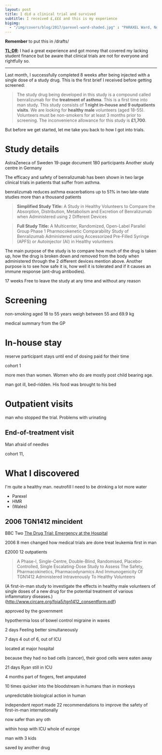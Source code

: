 ```yaml
---
layout: post
title: I did a clinical trial and survived
subtitle: I received £,£££ and this is my experience
bigimg:
  - "/img/covers/blog/2017/parexel-ward-shaded.jpg" : "PARAXEL Ward, Northwick Park Hospital, London"
---
```


**Remember** to put this in /drafts/

**<abbr title="Too long; didn't read">TL;DR</abbr>**: I had a great experience and got money that covered my lacking student finance but be aware that clinical trials are not for everyone and rightfully so.

---

Last month, I successfully completed 8 weeks after being injected with a single dose of a study drug. This is the first brief I received before getting screened:

> The study drug being developed in this study is a compound called benralizumab for the **treatment of asthma**. This is a first time into man study. This study consists of **1 night in–house and 9 outpatients visits**. We are looking for **healthy male** volunteers (aged 18-55). Volunteers must be non-smokers for at least 3 months prior to screening. The inconvenience allowance for this study is **£1,700**.

But before we get started, let me take you back to how I got into trials.

# Study details

AstraZeneca of Sweden
19-page document
180 participants
Another study centre in Germany

The efficacy and safety of benralizumab has been shown in two large clinical trials in patients that suffer from asthma.

[](https://seekingalpha.com/news/3206982-astrazenecas-benralizumab-reduces-asthma-exacerbations-51-percent-two-late-state-studies)

benralizumab reduces asthma exacerbations up to 51% in two late-state studies
more than a thousand patients

> **Simplified Study Title:** A Study in Healthy Volunteers to Compare the Absorption, Distribution, Metabolism and Excretion of Benralizumab when Administered using 2 Different Devices

> **Full Study Title:** A Multicenter, Randomized, Open-Label Parallel Group Phase 1 Pharmocokenetic Comparability Study of Benralizumab Administered using Accessorized Pre-Filled Syringe (APFS) or Autoinjector (AI) in Healthy volunteers

The main purpose of the study is to compare how much of the drug is taken up, how the drug is broken down and removed from the body when administered through the 2 different devices mention above. Another purpose is to see how safe it is, how well it is tolerated and if it causes an immune response (ant-drug antibodies).

17 weeks
Free to leave the study at any time and without any reason

# Screening

non-smoking
aged 18 to 55 years
weigh between 55 and 69.9 kg

medical summary from the GP 

# In-house stay

reserve participant
stays until end of dosing
paid for their time

cohort 1

more men than women. Women who do are mostly post child bearing age.

man got ill, bed-ridden. His food was brought to his bed

# Outpatient visits

man who stopped the trial. Problems with urinating

## End-of-treatment visit
Man afraid of needles

cohort 11,

# What I discovered

I'm quite a healthy man.
neutrofill
I need to be drinking a lot more water

- Parexel
- HMR
- (Wales)


## 2006 TGN1412 mincident
BBC Two [The Drug Trial: Emergency at the Hospital](http://www.bbc.co.uk/programmes/b08g8np3)

2006
8 men
changed how medical trials are done
treat leukemia
first in man

£2000
12 outpatients

> A Phase-I, Single-Centre, Double-Blind, Randomised, Placebo-Controlled, Single Escalating-Dose Study to Assess The Safety, Pharmacokinetics, Pharmacodynamics And Immunogenicity Of TGN1412 Administered Intravenously To Healthy Volunteers

(A first-in-man study to investigate the effects in healthy male volunteers of single doses of a new
drug for the potential treatment of various inflammatory diseases.)
(http://www.circare.org/foia5/tgn1412_consentform.pdf)

approved by the government

hypothermia
loss of bowel control
migraine in waves

2 days
Feeling better simultaneously

7 days
4 out of 6, out of ICU

located at major hospital

because they had no bad cells (cancer), their good cells were eaten away

21 days
Ryan still in ICU

4 months
part of fingers, feet amputated

10 times quicker into the bloodstream in humans than in monkeys

unpredictable biological action in human

independent report made 22 recommendations to improve the safety of first-in-man
internationally

now safer than any oth

within hosp with ICU
whole of europe

man with 3 kids

saved by another drug
